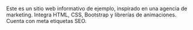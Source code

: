 Este es un sitio web informativo de ejemplo, inspirado en una agencia de marketing. Integra HTML, CSS, Bootstrap y librerías de animaciones. Cuenta con meta etiquetas SEO. 
